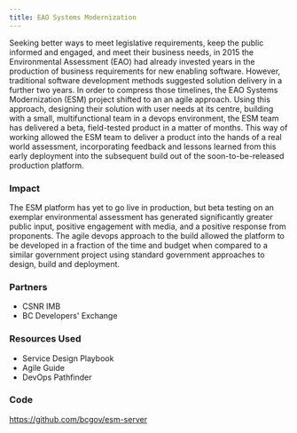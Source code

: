 ```yaml
---
title: EAO Systems Modernization
---
```


Seeking better ways to meet legislative requirements, keep the public informed and engaged, and meet their business needs, in 2015 the Environmental Assessment (EAO) had already invested years in the production of business requirements for new enabling software. However, traditional software development methods suggested solution delivery in a further two years. In order to compress those timelines, the EAO Systems Modernization (ESM) project shifted to an an agile approach. Using this approach, designing their solution with user needs at its centre, building with a small, multifunctional team in a devops environment, the ESM team has delivered a beta, field-tested product in a matter of months. This way of working allowed the ESM team to deliver a product into the hands of a real world assessment, incorporating feedback and lessons learned from this early deployment into the subsequent build out of the soon-to-be-released production platform.

### Impact

The ESM platform has yet to go live in production, but beta testing on an exemplar environmental assessment has generated significantly greater public input, positive engagement with media, and a positive response from proponents. The agile devops approach to the build allowed the platform to be developed in a fraction of the time and budget when compared to a similar government project using standard government approaches to design, build and deployment.

### Partners

* CSNR IMB
* BC Developers' Exchange

### Resources Used

* Service Design Playbook
* Agile Guide
* DevOps Pathfinder

### Code

<https://github.com/bcgov/esm-server>